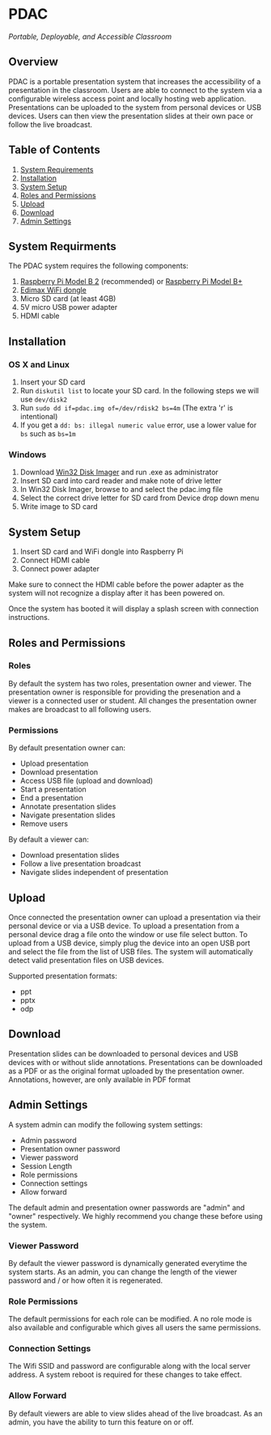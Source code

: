 # PDAC 
*Portable, Deployable, and Accessible Classroom*

## Overview

PDAC is a portable presentation system that increases the accessibility of a presentation in the classroom. Users are able to connect to the system via a configurable wireless access point and locally hosting web application. Presentations can be uploaded to the system from personal devices or USB devices. Users can then view the presentation slides at their own pace or follow the live broadcast.


## Table of Contents

1. [System Requirements](#system-requirements)
2. [Installation](#installation)
3. [System Setup](#system-setup)
4. [Roles and Permissions](#roles-and-permissions)
5. [Upload](#upload)
6. [Download](#download)
7. [Admin Settings](#admin-settings)


## System Requirments
The PDAC system requires the following components:

1. [Raspberry Pi Model B 2] (recommended) or [Raspberry Pi Model B+]
2. [Edimax WiFi dongle]
3. Micro SD card (at least 4GB)
4. 5V micro USB power adapter
5. HDMI cable

[Raspberry Pi Model B 2]:https://www.raspberrypi.org/products/raspberry-pi-2-model-b/
[Raspberry Pi Model B+]:https://www.raspberrypi.org/products/model-b-plus/
[Edimax WiFi dongle]:http://www.edimax.com/edimax/merchandise/merchandise_detail/data/edimax/global/wireless_adapters_n150/ew-7811un


## Installation

### OS X and Linux

1. Insert your SD card
2. Run `diskutil list` to locate your SD card. In the following steps we will use `dev/disk2`
3. Run `sudo dd if=pdac.img of=/dev/rdisk2 bs=4m` (The extra 'r' is intentional)
4. If you get a `dd: bs: illegal numeric value` error, use a lower value for `bs` such as `bs=1m`

### Windows

1. Download [Win32 Disk Imager] and run .exe as administrator 
2. Insert SD card into card reader and make note of drive letter
3. In Win32 Disk Imager, browse to and select the pdac.img file
4. Select the correct drive letter for SD card from Device drop down menu
5. Write image to SD card

[Win32 Disk Imager]:http://sourceforge.net/projects/win32diskimager/


## System Setup

1. Insert SD card and WiFi dongle into Raspberry Pi
2. Connect HDMI cable
3. Connect power adapter

Make sure to connect the HDMI cable before the power adapter as the system will not recognize a display after it has been powered on.

Once the system has booted it will display a splash screen with connection instructions.


## Roles and Permissions

### Roles

By default the system has two roles, presentation owner and viewer. The presentation owner is responsible for providing the presenation and a viewer is a connected user or student. All changes the presentation owner makes are broadcast to all following users.

### Permissions

By default presentation owner can:

* Upload presentation
* Download presentation
* Access USB file (upload and download)
* Start a presentation
* End a presentation
* Annotate presentation slides
* Navigate presentation slides
* Remove users


By default a viewer can:

* Download presentation slides
* Follow a live presentation broadcast
* Navigate slides independent of presentation



## Upload

Once connected the presentation owner can upload a presentation via their personal device or via a USB device. To upload a presentation from a personal device drag a file onto the window or use file select button. To upload from a USB device, simply plug the device into an open USB port and select the file from the list of USB files. The system will automatically detect valid presentation files on USB devices.

Supported presentation formats:

* ppt
* pptx
* odp


## Download

Presentation slides can be downloaded to personal devices and USB devices with or without slide annotations. Presentations can be downloaded as a PDF or as the original format uploaded by the presentation owner. Annotations, however, are only available in PDF format


## Admin Settings

A system admin can modify the following system settings:

* Admin password
* Presentation owner password
* Viewer password
* Session Length
* Role permissions
* Connection settings
* Allow forward

The default admin and presentation owner passwords are "admin" and "owner" respectively. We highly recommend you change these before using the system.

### Viewer Password

By default the viewer password is dynamically generated everytime the system starts. As an admin, you can change the length of the viewer password and / or how often it is regenerated.

### Role Permissions

The default permissions for each role can be modified. A no role mode is also available and configurable which gives all users the same permissions.

### Connection Settings

The Wifi SSID and password are configurable along with the local server address. A system reboot is required for these changes to take effect.

### Allow Forward

By default viewers are able to view slides ahead of the live broadcast. As an admin, you have the ability to turn this feature on or off.

